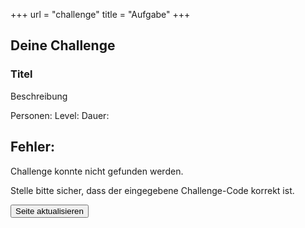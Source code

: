 +++
url = "challenge"
title = "Aufgabe"
+++

<link rel="stylesheet" href="../customStyles.css">
<script type="text/javascript" src="../jquery.min.js"></script>
<script type="text/javascript" src="../qrcode.js"></script>
<script type="text/javascript" src="../challengeSearch.js"></script>

<script type="text/javascript">
    $(document).ready(function () {
    if (window.location.href.includes("/en")) {
        jsonLocation = "../../challenges.json"
        attributes = ["Players", "Duration", "Level"];
        language = "en";
        document.getElementById("languageLink").href = window.location.href.replace("/en", "");
    } else {
        document.getElementById("languageLink").href = window.location.href.replace("pieces/", "pieces/en/");
    }
    document.getElementById("langSwitch").href = document.getElementById("languageLink").href;

    searchForChallenge();
    addEventListener();
    });

</script>

<div id="challengeWrapper">
        <h2>Deine Challenge</h1>
        <div class="box">
        </div>
        <h3 class="title" id="title">Titel</h3>
        <p id="description">Beschreibung</p>
        <div>
            <span id="playerCount">Personen:</span>
            <span id="level">Level: </span>
            <span id="duration">Dauer: </span>
        </div>
        <div id="qrcode"></div>
</div>
<div id="error" class="deactivated">
    <h2>Fehler:</h2>
    <p>Challenge konnte nicht gefunden werden.</p>
    <p>Stelle bitte sicher, dass der eingegebene Challenge-Code korrekt ist.</p>
    <input id="reloadButton" type="button" value="Seite aktualisieren" class="button">
</div>



